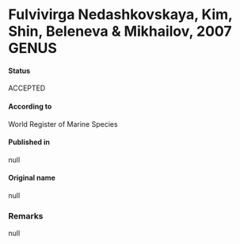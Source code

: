 # Fulvivirga Nedashkovskaya, Kim, Shin, Beleneva & Mikhailov, 2007 GENUS

#### Status
ACCEPTED

#### According to
World Register of Marine Species

#### Published in
null

#### Original name
null

### Remarks
null